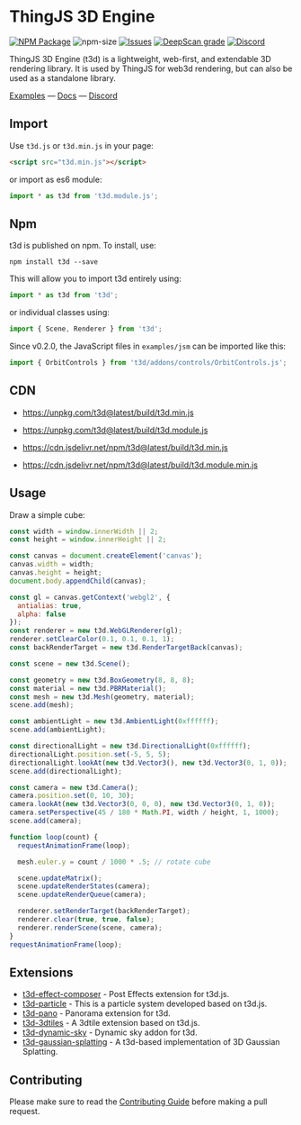 # ThingJS 3D Engine

[![NPM Package][npm]][npm-url]
![npm-size][npm-size-url]
[![Issues][issues-badge]][issues-badge-url]
[![DeepScan grade][deepscan]][deepscan-url]
[![Discord][discord]][discord-url]

ThingJS 3D Engine (t3d) is a lightweight, web-first, and extendable 3D rendering library. It is used by ThingJS for web3d rendering, but can also be used as a standalone library.

[Examples](https://uinosoft.github.io/t3d.js/examples/) &mdash;
[Docs](https://uinosoft.github.io/t3d.js/docs/) &mdash;
[Discord](https://discord.gg/urB54PPXc4)

## Import

Use `t3d.js` or `t3d.min.js` in your page:

````html
<script src="t3d.min.js"></script>
````

or import as es6 module:

````javascript
import * as t3d from 't3d.module.js';
````

## Npm

t3d is published on npm. To install, use:

````
npm install t3d --save
````

This will allow you to import t3d entirely using:

````javascript
import * as t3d from 't3d';
````

or individual classes using:

````javascript
import { Scene, Renderer } from 't3d';
````

Since v0.2.0, the JavaScript files in `examples/jsm` can be imported like this:

````javascript
import { OrbitControls } from 't3d/addons/controls/OrbitControls.js';
````

## CDN

* https://unpkg.com/t3d@latest/build/t3d.min.js
* https://unpkg.com/t3d@latest/build/t3d.module.js

* https://cdn.jsdelivr.net/npm/t3d@latest/build/t3d.min.js
* https://cdn.jsdelivr.net/npm/t3d@latest/build/t3d.module.min.js

## Usage

Draw a simple cube:

````javascript
const width = window.innerWidth || 2;
const height = window.innerHeight || 2;

const canvas = document.createElement('canvas');
canvas.width = width;
canvas.height = height;
document.body.appendChild(canvas);

const gl = canvas.getContext('webgl2', {
  antialias: true,
  alpha: false
});
const renderer = new t3d.WebGLRenderer(gl);
renderer.setClearColor(0.1, 0.1, 0.1, 1);
const backRenderTarget = new t3d.RenderTargetBack(canvas);

const scene = new t3d.Scene();

const geometry = new t3d.BoxGeometry(8, 8, 8);
const material = new t3d.PBRMaterial();
const mesh = new t3d.Mesh(geometry, material);
scene.add(mesh);

const ambientLight = new t3d.AmbientLight(0xffffff);
scene.add(ambientLight);

const directionalLight = new t3d.DirectionalLight(0xffffff);
directionalLight.position.set(-5, 5, 5);
directionalLight.lookAt(new t3d.Vector3(), new t3d.Vector3(0, 1, 0));
scene.add(directionalLight);

const camera = new t3d.Camera();
camera.position.set(0, 10, 30);
camera.lookAt(new t3d.Vector3(0, 0, 0), new t3d.Vector3(0, 1, 0));
camera.setPerspective(45 / 180 * Math.PI, width / height, 1, 1000);
scene.add(camera);

function loop(count) {
  requestAnimationFrame(loop);

  mesh.euler.y = count / 1000 * .5; // rotate cube

  scene.updateMatrix();
  scene.updateRenderStates(camera);
  scene.updateRenderQueue(camera);

  renderer.setRenderTarget(backRenderTarget);
  renderer.clear(true, true, false);
  renderer.renderScene(scene, camera);
}
requestAnimationFrame(loop);
````

## Extensions

* [t3d-effect-composer](https://github.com/uinosoft/t3d-effect-composer) - Post Effects extension for t3d.js.
* [t3d-particle](https://github.com/uinosoft/t3d-particle) - This is a particle system developed based on t3d.js.
* [t3d-pano](https://github.com/uinosoft/t3d-pano) - Panorama extension for t3d.
* [t3d-3dtiles](https://github.com/uinosoft/t3d-3dtiles) - A 3dtile extension based on t3d.js.
* [t3d-dynamic-sky](https://github.com/uinosoft/t3d-dynamic-sky) - Dynamic sky addon for t3d.
* [t3d-gaussian-splatting](https://github.com/uinosoft/t3d-gaussian-splatting) - A t3d-based implementation of 3D Gaussian Splatting.

## Contributing

Please make sure to read the [Contributing Guide](./.github/contributing.md) before making a pull request.

[npm]: https://img.shields.io/npm/v/t3d
[npm-url]: https://www.npmjs.com/package/t3d
[npm-size-url]: https://img.shields.io/bundlephobia/minzip/t3d
[issues-badge]: https://img.shields.io/github/issues/uinosoft/t3d.js.svg
[issues-badge-url]: https://github.com/uinosoft/t3d.js/issues
[deepscan]: https://deepscan.io/api/teams/20241/projects/25542/branches/800776/badge/grade.svg
[deepscan-url]: https://deepscan.io/dashboard#view=project&tid=20241&pid=25542&bid=800776
[discord]: https://img.shields.io/discord/1069800954494464043
[discord-url]: https://discord.gg/urB54PPXc4